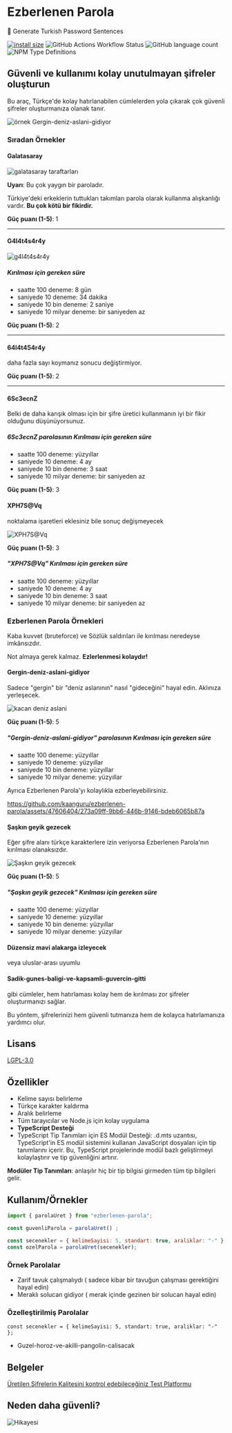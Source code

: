 # Ezberlenen Parola

🔑 Generate Turkish Password Sentences

[![install size](https://packagephobia.com/badge?p=ezberlenen-parola)](https://packagephobia.com/result?p=ezberlenen-parola) ![GitHub Actions Workflow Status](https://img.shields.io/github/actions/workflow/status/kaanguru/ezberlenen-parola/main.yml) ![GitHub language count](https://img.shields.io/github/languages/count/kaanguru/ezberlenen-parola) ![NPM Type Definitions](https://img.shields.io/npm/types/ezberlenen-parola)

## Güvenli ve kullanımı kolay unutulmayan şifreler oluşturun

Bu araç, Türkçe'de kolay hatırlanabilen cümlelerden yola çıkarak çok güvenli şifreler oluşturmanıza olanak tanır.

![örnek Gergin-deniz-aslani-gidiyor](img/Gergin-deniz-aslani-gidiyor.webp)

### Sıradan Örnekler

#### Galatasaray

![galatasaray taraftarları](img/galatasaray.webp)

**Uyarı**: Bu çok yaygın bir paroladır.

Türkiye'deki erkeklerin tuttukları takımları parola olarak kullanma alışkanlığı vardır. **Bu çok kötü bir fikirdir.**

**Güç puanı (1-5)**: 1

---

#### G4l4t4s4r4y

![g4l4t4s4r4y](img/g4l4t4s4r4y.webp)

##### Kırılması için gereken süre

- saatte 100 deneme: 8 gün
- saniyede 10 deneme: 34 dakika
- saniyede 10 bin deneme: 2 saniye
- saniyede 10 milyar deneme: bir saniyeden az

**Güç puanı (1-5)**: 2

---

#### 64l4t454r4y

daha fazla sayı koymanız sonucu değiştirmiyor.

**Güç puanı (1-5)**: 2

---

#### 6Sc3ecnZ

Belki de daha karışık olması için bir şifre üretici kullanmanın iyi bir fikir olduğunu düşünüyorsunuz.

##### 6Sc3ecnZ parolasının Kırılması için gereken süre

- saatte 100 deneme: yüzyıllar
- saniyede 10 deneme: 4 ay
- saniyede 10 bin deneme: 3 saat
- saniyede 10 milyar deneme: bir saniyeden az

**Güç puanı (1-5)**: 3

#### XPH7S@Vq

noktalama işaretleri eklesiniz bile sonuç değişmeyecek

![XPH7S@Vq](img/XPH7S@Vq.webp)

**Güç puanı (1-5)**: 3

##### "XPH7S@Vq" Kırılması için gereken süre

- saatte 100 deneme: yüzyıllar
- saniyede 10 deneme: 4 ay
- saniyede 10 bin deneme: 3 saat
- saniyede 10 milyar deneme: bir saniyeden az

### Ezberlenen Parola Örnekleri

Kaba kuvvet (bruteforce) ve Sözlük saldırıları ile kırılması neredeyse imkânsızdır.

Not almaya gerek kalmaz. **Ezlerlenmesi kolaydır!**

#### Gergin-deniz-aslani-gidiyor

Sadece "gergin" bir "deniz aslanının" nasıl "gideceğini" hayal edin. Aklınıza yerleşecek.

![kacan deniz aslani](img/kacan-deniz-aslani.jpg)

**Güç puanı (1-5)**: 5

##### "Gergin-deniz-aslani-gidiyor" parolasının Kırılması için gereken süre

- saatte 100 deneme: yüzyıllar
- saniyede 10 deneme: yüzyıllar
- saniyede 10 bin deneme: yüzyıllar
- saniyede 10 milyar deneme: yüzyıllar

Ayrıca Ezberlenen Parola'yı  kolaylıkla ezberleyebilirsiniz.



https://github.com/kaanguru/ezberlenen-parola/assets/47606404/273a09ff-9bb6-446b-9146-bdeb6065b87a



#### Şaşkın geyik gezecek

Eğer şifre alanı türkçe karakterlere izin veriyorsa Ezberlenen Parola'nın kırılması olanaksızdır.

![Şaşkın geyik gezecek](<img/Şaşkın geyik gezecek.webp>)

**Güç puanı (1-5)**: 5

##### "Şaşkın geyik gezecek" Kırılması için gereken süre

- saatte 100 deneme: yüzyıllar
- saniyede 10 deneme: yüzyıllar
- saniyede 10 bin deneme: yüzyıllar
- saniyede 10 milyar deneme: yüzyıllar

#### Düzensiz mavi alakarga i̇zleyecek

 veya uluslar-arası uyumlu

#### Sadik-gunes-baligi-ve-kapsamli-guvercin-gitti

gibi cümleler, hem hatırlaması kolay hem de kırılması zor şifreler oluşturmanızı sağlar.

Bu yöntem, şifrelerinizi hem güvenli tutmanıza hem de kolayca hatırlamanıza yardımcı olur.

## Lisans

[LGPL-3.0](http://www.gnu.org/licenses/lgpl.html)

## Özellikler

- Kelime sayısı belirleme
- Türkçe karakter kaldırma
- Aralık belirleme
- Tüm tarayıcılar ve Node.js için kolay uygulama
- **TypeScript Desteği**
- TypeScript Tip Tanımları için ES Modül Desteği:
 .d.mts uzantısı, TypeScript'in ES modül sistemini kullanan JavaScript dosyaları için tip tanımlarını içerir. Bu, TypeScript projelerinde modül bazlı geliştirmeyi kolaylaştırır ve tip güvenliğini artırır.

**Modüler Tip Tanımları**: anlaşılır hiç bir tip bilgisi girmeden tüm tip bilgileri gelir.

## Kullanım/Örnekler

```javascript
import { parolaUret } from "ezberlenen-parola";

const guvenliParola = parolaUret() ;

const secenekler = { kelimeSayisi: 5, standart: true, araliklar: "-" };
const ozelParola = parolaUret(secenekler);


```

### Örnek Parolalar

- Zarif tavuk çalışmalıydı
( sadece kibar bir tavuğun çalışması gerektiğini hayal edin)
- Meraklı solucan gidiyor
 ( merak içinde gezinen bir solucan hayal edin)

### Özelleştirilmiş Parolalar

`const secenekler = { kelimeSayisi: 5, standart: true, araliklar: "-" };`

- Guzel-horoz-ve-akilli-pangolin-calisacak

## Belgeler

[Üretilen Şifrelerin Kalitesini kontrol edebileceğiniz Test Platformu](<https://www.bennish.net/password-strength-checker/>)

## Neden daha güvenli?

![Hikayesi](/password_strength.webp)
